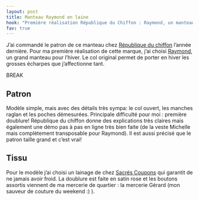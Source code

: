 ```yaml
---
layout: post
title: Manteau Raymond en laine
hook: "Première réalisation République du Chiffon : Raymond, un manteau à grandes poches et manches raglan. Ce ne sera pas le dernier modèle de cette marque !"
fav: true
---
```


J’ai commandé le patron de ce manteau chez [République du chiffon][1] l’année dernière. Pour ma première réalisation de cette marque, j’ai choisi [Raymond][2], un grand manteau pour l’hiver. Le col original permet de porter en hiver les grosses écharpes que j’affectionne tant.

BREAK

## Patron

Modèle simple, mais avec des détails très sympa: le col ouvert, les manches raglan et les poches démesurées. Principale difficulté pour moi : première doublure! République du chiffon donne des explications très claires mais également une démo pas à pas en ligne très bien faite (de la veste Michelle mais complètement transposable pour Raymond). Il est aussi précisé que le patron taille grand et c’est vrai!



## Tissu

Pour le modèle j’ai choisi un lainage de chez [Sacrés Coupons][3] qui garantit de ne jamais avoir froid. La doublure est faite en satin rose et les boutons assortis viennent de ma mercerie de quartier : la mercerie Gérard (mon sauveur de couture du weekend :) ).





[1]:	http://republiqueduchiffon.com/fr/
[2]:	http://republiqueduchiffon.com/fr/accueil/54-manteau-raymond.html
[3]: 	https://www.sacres-coupons.com/






